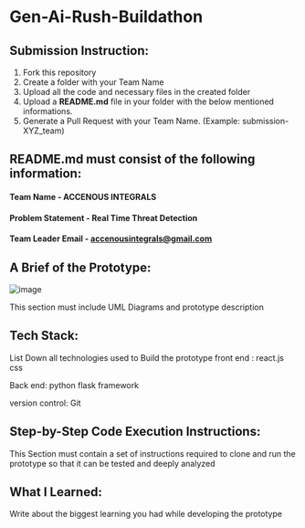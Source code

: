 # Gen-Ai-Rush-Buildathon

## Submission Instruction:
  1. Fork this repository
  2. Create a folder with your Team Name
  3. Upload all the code and necessary files in the created folder
  4. Upload a **README.md** file in your folder with the below mentioned informations.
  5. Generate a Pull Request with your Team Name. (Example: submission-XYZ_team)

## README.md must consist of the following information:

#### Team Name - ACCENOUS INTEGRALS
#### Problem Statement - Real Time Threat Detection
#### Team Leader Email - accenousintegrals@gmail.com

## A Brief of the Prototype:
  ![image](https://github.com/Accenous-Integrals/gen-ai-rush-buildathon/assets/139296328/6d47373a-0fb0-4453-83a7-460fe84c6f0a)

  
  This section must include UML Diagrams and prototype description
  
## Tech Stack: 
   List Down all technologies used to Build the prototype
   front end :
   react.js
   css

   Back end:
   python
   flask framework

   version control:
   Git

   
   
## Step-by-Step Code Execution Instructions:
  This Section must contain a set of instructions required to clone and run the prototype so that it can be tested and deeply analyzed
  
## What I Learned:
   Write about the biggest learning you had while developing the prototype
